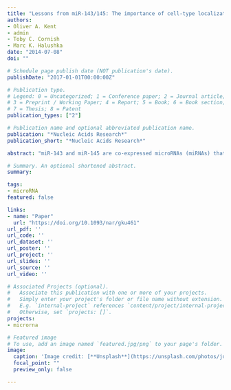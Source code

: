 ```yaml
---
title: "Lessons from miR-143/145: The importance of cell-type localization of miRNAs"
authors:
- Oliver A. Kent
- admin
- Toby C. Cornish
- Marc K. Halushka
date: "2014-07-08"
doi: ""

# Schedule page publish date (NOT publication's date).
publishDate: "2017-01-01T00:00:00Z"

# Publication type.
# Legend: 0 = Uncategorized; 1 = Conference paper; 2 = Journal article;
# 3 = Preprint / Working Paper; 4 = Report; 5 = Book; 6 = Book section;
# 7 = Thesis; 8 = Patent
publication_types: ["2"]

# Publication name and optional abbreviated publication name.
publication: "*Nucleic Acids Research*"
publication_short: "*Nucleic Acids Research*"

abstract: "miR-143 and miR-145 are co-expressed microRNAs (miRNAs) that have been extensively studied as potential tumor suppressors. These miRNAs are highly expressed in the colon and are consistently reported as being downregulated in colorectal and other cancers. Through regulation of multiple targets, they elicit potent effects on cancer cell growth and tumorigenesis. Importantly, a recent discovery demonstrates that miR-143 and miR-145 are not expressed in colonic epithelial cells; rather, these two miRNAs are highly expressed in mesenchymal cells such as fibroblasts and smooth muscle cells. The expression patterns of miR-143 and miR-145 and other miRNAs were initially determined from tissue level data without consideration that multiple different cell types, each with their own unique miRNA expression patterns, make up each tissue. Herein, we discuss the early reports on the identification of dysregulated miR-143 and miR-145 expression in colorectal cancer and how lack of consideration of cellular composition of normal tissue led to the misconception that these miRNAs are downregulated in cancer. We evaluate mechanistic data from miR-143/145 studies in context of their cell type-restricted expression pattern and the potential of these miRNAs to be considered tumor suppressors. Further, we examine other examples of miRNAs being investigated in inappropriate cell types modulating pathways in a non-biological fashion. Our review highlights the importance of determining the cellular expression pattern of each miRNA, so that downstream studies are conducted in the appropriate cell type."

# Summary. An optional shortened abstract.
summary: 

tags:
- microRNA
featured: false

links:
- name: "Paper"
  url: "https://doi.org/10.1093/nar/gku461"
url_pdf: ''
url_code: ''
url_dataset: ''
url_poster: ''
url_project: ''
url_slides: ''
url_source: ''
url_video: ''

# Associated Projects (optional).
#   Associate this publication with one or more of your projects.
#   Simply enter your project's folder or file name without extension.
#   E.g. `internal-project` references `content/project/internal-project/index.md`.
#   Otherwise, set `projects: []`.
projects:
- microrna

# Featured image
# To use, add an image named `featured.jpg/png` to your page's folder. 
image:
  caption: 'Image credit: [**Unsplash**](https://unsplash.com/photos/jdD8gXaTZsc)'
  focal_point: ""
  preview_only: false

---
```



